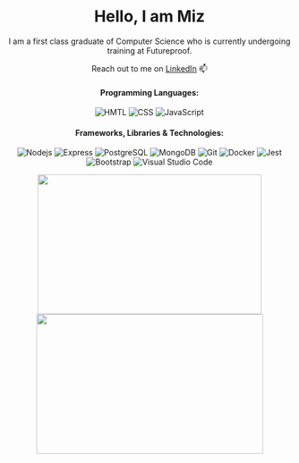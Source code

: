<h1 align="center"> Hello, I am Miz </h1>

<p align="center">I am a first class graduate of Computer Science who is currently undergoing training at Futureproof. <br/>

  
</p>

<p align="center">Reach out to me on <a href="https://www.linkedin.com/in/mahmood-u-8b351a197/">LinkedIn</a> 📫</p>

<div align="center">
<h4>Programming Languages:</h4>
<img alt="HMTL" src="https://img.shields.io/badge/-HTML5-E34F26?style=for-the-badge&logo=html5&logoColor=white" />
<img alt="CSS" src="https://img.shields.io/badge/-CSS3-1572B6?style=for-the-badge&logo=css3&logoColor=white" />
<img alt="JavaScript" src="https://img.shields.io/badge/JavaScript-323330?style=for-the-badge&logo=javascript&logoColor=white" />

</div>

<div align="center">
<h4>Frameworks, Libraries & Technologies:</h4>
<img alt="Nodejs" src="https://img.shields.io/badge/-Nodejs-43853d?style=for-the-badge&logo=Node.js&logoColor=white" />
<img alt="Express" src="https://img.shields.io/badge/Express.js-404D59?style=for-the-badge&logo=express&logoColor=white" />
<img alt="PostgreSQL" src="https://img.shields.io/badge/-PostgreSQL-336791?style=for-the-badge&logo=postgresql" />
<img alt="MongoDB" src ="https://img.shields.io/badge/MongoDB-%234ea94b.svg?style=for-the-badge&logo=mongodb&logoColor=white"/>
<img alt="Git" src="https://img.shields.io/badge/Git-F05032?style=for-the-badge&logo=git&logoColor=white" />
<img alt="Docker" src="https://img.shields.io/badge/-Docker-46a2f1?style=for-the-badge&logo=docker&logoColor=white" />
<img alt="Jest" src="https://img.shields.io/badge/-jest-%23C21325?style=for-the-badge&logo=jest&logoColor=white"/>
<img alt="Bootstrap" src="https://img.shields.io/badge/Bootstrap-563D7C?style=for-the-badge&logo=bootstrap&logoColor=white" />
<img alt="Visual Studio Code" src="https://img.shields.io/badge/VisualStudioCode-0078d7.svg?style=for-the-badge&logo=visual-studio-code&logoColor=white"/>
</div>

<p align="center">
    <img height="250px" width="400px" src="https://github-readme-stats.vercel.app/api/top-langs/?username=mizupp&layout=compact">
    <img height="250px" width="405px" src="https://github-readme-stats.vercel.app/api?username=mizupp&show_icons=true"><br><br>
    <a href="https://github.com/wotaque/github-readme-stats"></a>
</p>
